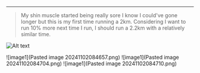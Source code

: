 
---


> My shin muscle started being really sore I know I could've gone longer but this is my first time running a 2km. Considering I want to run 10% more next time I run, I should run a 2.2km with a relatively similar time.

![Alt text](https://example.com/path/to/image.png)

![image1](Pasted image 20241102084657.png)
![image1](Pasted image 20241102084704.png)
![image1](Pasted image 20241102084710.png)
